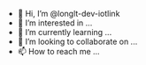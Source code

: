 - 👋 Hi, I’m @longlt-dev-iotlink
- 👀 I’m interested in ...
- 🌱 I’m currently learning ...
- 💞️ I’m looking to collaborate on ...
- 📫 How to reach me ...

<!---
longlt-dev-iotlink/longlt-dev-iotlink is a ✨ special ✨ repository because its `README.md` (this file) appears on your GitHub profile.
You can click the Preview link to take a look at your changes.
--->
